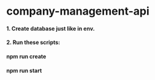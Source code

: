 # company-management-api

#### 1. Create database just like in env.

#### 2. Run these scripts:

#### npm run create

#### npm run start
